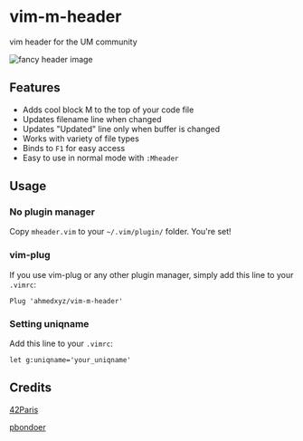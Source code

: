 # vim-m-header
vim header for the UM community

![fancy header image](https://i.imgur.com/z4bjiyv.png)

## Features
* Adds cool block M to the top of your code file
* Updates filename line when changed
* Updates "Updated" line only when buffer is changed
* Works with variety of file types
* Binds to `F1` for easy access
* Easy to use in normal mode with `:Mheader`

## Usage 

### No plugin manager
Copy `mheader.vim` to your `~/.vim/plugin/` folder. You're set!

### vim-plug
If you use vim-plug or any other plugin manager, simply add this line to your
`.vimrc`:

```vim
Plug 'ahmedxyz/vim-m-header'
```

### Setting uniqname
Add this line to your `.vimrc`:

```vim
let g:uniqname='your_uniqname'
```

## Credits
[42Paris](https://github.com/42Paris/42header)

[pbondoer](https://github.com/pbondoer/vim-42header)
